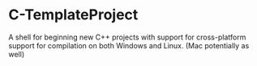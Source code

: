 # C-TemplateProject
A shell for beginning new C++ projects with support for cross-platform support for compilation on both Windows and Linux. (Mac potentially as well)
